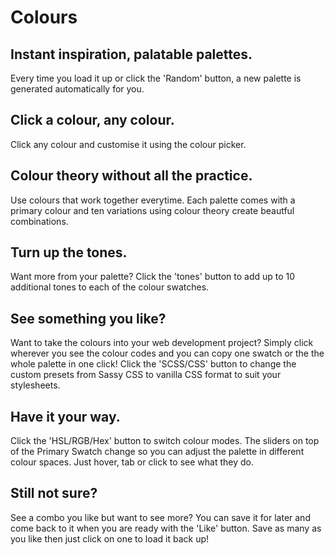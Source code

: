 # Colours

## Instant inspiration, palatable palettes.
Every time you load it up or click the 'Random' button, a new palette is generated automatically for you. 

## Click a colour, any colour.
Click any colour and customise it using the colour picker.

## Colour theory without all the practice.
Use colours that work together everytime. 
Each palette comes with a primary colour and ten variations using colour theory create beautful combinations.

## Turn up the tones.
Want more from your palette? 
Click the 'tones' button to add up to 10 additional tones to each of the colour swatches.

## See something you like?
Want to take the colours into your web development project? 
Simply click wherever you see the colour codes and you can copy one swatch or the the whole palette in one click!
Click the 'SCSS/CSS' button to change the custom presets from Sassy CSS to vanilla CSS format to suit your stylesheets.

## Have it your way.
Click the 'HSL/RGB/Hex' button to switch colour modes. 
The sliders on top of the Primary Swatch change so you can adjust the palette in different colour spaces.
Just hover, tab or click to see what they do.

## Still not sure?
See a combo you like but want to see more? 
You can save it for later and come back to it when you are ready with the 'Like' button.
Save as many as you like then just click on one to load it back up!